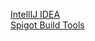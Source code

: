 [IntellIJ IDEA](https://www.jetbrains.com/idea/)  
[Spigot Build Tools](https://www.spigotmc.org/wiki/buildtools/)  
